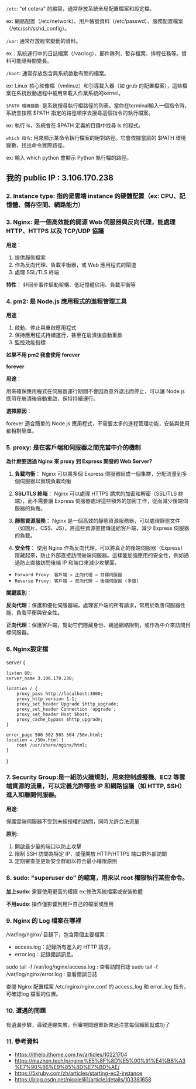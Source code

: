 `/etc`: "et cetera" 的縮寫，通常存放系統全局配置檔案和設定檔。

ex: 網路配置（/etc/network）、用戶帳號資料（/etc/passwd）、服務配置檔案（/etc/ssh/sshd_config）。

`/var`: 通常存放經常變動的資料。

ex：系統運行中的日誌檔案（/var/log）、郵件隊列、暫存檔案、排程任務等。資料可能隨時間變長。

`/boot`: 通常存放包含與系統啟動有關的檔案。

ex: Linux 核心映像檔（vmlinuz）和引導載入器（如 grub 的配置檔案），這些檔案在系統啟動過程中被用來載入作業系統的kernel。

`$PATH 環境變數`: 是系統搜尋執行檔路徑的列表。當你在terminal輸入一個指令時，系統會按照 $PATH 指定的路徑順序去搜尋這個指令的執行檔案。

ex: 執行 ls，系統會在 $PATH 定義的目錄中找尋 ls 的程式。

`which 指令`: 用來顯示某命令執行檔案的絕對路徑。它會依據當前的 $PATH 環境變數，找出命令實際路徑。

ex: 輸入 which python 會顯示 Python 執行檔的路徑。

## 我的 public IP : 3.106.170.238

### **2. Instance type: 指的是雲端 instance 的硬體配置（ex: CPU、記憶體、儲存空間、網路能力）**

### **3. Nginx: 是一個高效能的開源 Web 伺服器與反向代理，能處理 HTTP、HTTPS 以及 TCP/UDP 協議**

**用途**： 

1. 提供靜態檔案
2. 作為反向代理、負載平衡器，或 Web 應用程式的閘道
3. 處理 SSL/TLS 終端

**特性**： 非同步事件驅動架構、低記憶體佔用、負載平衡等

### **4. pm2: 是 Node.js 應用程式的進程管理工具**

**用途**：

1. 啟動、停止與重啟應用程式
2. 保持應用程式持續運行，甚至在崩潰後自動重啟
3. 監控效能指標

**如果不用 pm2 我會使用 forever**

**forever**

**用途**：

用來確保應用程式在伺服器運行期間不會因為意外退出而停止，可以讓 Node.js 應用在崩潰後自動重啟，保持持續運行。

**選擇原因**：

forever 適合簡單的 Node.js 應用程式，不需要太多的進程管理功能，安裝與使用都相對簡單。

### **5. proxy: 是在客戶端和伺服器之間充當中介的機制**

**為什麽要透過 Nginx 來 proxy 到 Express 開發的 Web Server?**

1. **負載均衡**： Nginx 可以將多個 Express 伺服器組成一個集群，分配流量到多個伺服器以實現負載均衡

2. **SSL/TLS 終端**： Nginx 可以處理 HTTPS 請求的加密和解密（SSL/TLS 終端），而不需要讓 Express 伺服器處理這些額外的加密工作，從而減少後端伺服器的負擔。

3. **靜態資源服務**： Nginx 是一個高效的靜態資源服務器，可以處理靜態文件（如圖片、CSS、JS），將這些資源直接傳送給客戶端，減少 Express 伺服器的負載。

4. **安全性**： 使用 Nginx 作為反向代理，可以將真正的後端伺服器（Express）隱藏起來，防止外部直接訪問後端伺服器。這樣能加強應用的安全性，例如通過防止直接訪問後端 IP 和端口來減少攻擊面。
   
 - `Forward Proxy: 客戶端 → 正向代理 → 目標伺服器`
 - `Reverse Proxy: 客戶端 → 反向代理 → 後端伺服器 (多個)`

**關鍵區別**：

**反向代理**：保護和優化伺服器端，處理客戶端的所有請求，常用於改善伺服器性能、負載平衡與安全性。

**正向代理**：保護客戶端，幫助它們隱藏身份、繞過網絡限制，或作為中介來訪問目標伺服器。

### **6. Nginx設定檔**

server {

    listen 80;
    server_name 3.106.170.238;

    location / {
        proxy_pass http://localhost:3000;
        proxy_http_version 1.1;
        proxy_set_header Upgrade $http_upgrade;
        proxy_set_header Connection 'upgrade';
        proxy_set_header Host $host;
        proxy_cache_bypass $http_upgrade;
    }

    error_page 500 502 503 504 /50x.html;
    location = /50x.html {
        root /usr/share/nginx/html;
    }
}

### **7. Security Group:是一組防火牆規則，用來控制虛擬機、EC2 等雲端資源的流量，可以定義允許哪些 IP 和網路協議（如 HTTP, SSH）進入和離開伺服器。**

**用途**:

保護雲端伺服器不受到未經授權的訪問，同時允許合法流量

**原則**:

1. 開啟最少量的端口以防止攻擊
2. 限制 SSH 訪問為特定 IP，或僅開放 HTTP/HTTPS 端口供外部訪問
3. 定期審查並更新安全群組以符合最小權限原則

### **8. sudo: "superuser do" 的縮寫，用來以 root 權限執行某些命令。**

**加上sudo**: 需要使用更高的權限 ex:修改系統檔案或安裝軟體

**不用sudo**: 操作僅影響到用戶自己的檔案或應用

### **9. Nginx 的 Log 檔案在哪裡**

/var/log/nginx/ 目錄下，包含兩個主要檔案：

- access.log：記錄所有進入的 HTTP 請求。
- error.log：記錄錯誤訊息。

sudo tail -f /var/log/nginx/access.log : 查看訪問日誌
sudo tail -f /var/log/nginx/error.log : 查看錯誤日誌

查閱 Nginx 配置檔案 /etc/nginx/nginx.conf 的 access_log 和 error_log 指令，可確認log 檔案的位置。

### **10. 遭遇的問題**

有遺漏步驟，導致連線失敗，但審視問題重新來過注意每個細節就成功了

### **11. 參考資料**

- https://ithelp.ithome.com.tw/articles/10221704
- https://mazhen.tech/p/nginx%E5%8F%8D%E5%90%91%E4%BB%A3%E7%90%86%E9%85%8D%E7%BD%AE/
- https://5xruby.com/zh/articles/starting-ec2-instance
- https://blog.csdn.net/nicolelili1/article/details/103381658















